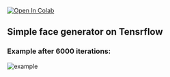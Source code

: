 [![Open In Colab](https://colab.research.google.com/assets/colab-badge.svg)](https://colab.research.google.com/drive/1wyZ5o8I_T-DKXHENr62rflxLpQuQRfAd#scrollTo=WoTOrF7HeluT)

## Simple face generator on Tensrflow

### Example after 6000 iterations:
![example](https://cdn.pixabay.com/photo/2015/04/23/22/00/tree-736885__340.jpg)
